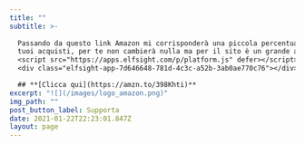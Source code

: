 ```yaml
---
title: ""
subtitle: >-
  
  Passando da questo link Amazon mi corrisponderà una piccola percentuale dei
  tuoi acquisti, per te non cambierà nulla ma per il sito è un grande aiuto 
  <script src="https://apps.elfsight.com/p/platform.js" defer></script>
  <div class="elfsight-app-7d646648-781d-4c3c-a52b-3ab0ae770c76"></div>

  ## **[Clicca qui](https://amzn.to/398Khti)**
excerpt: "![](/images/logo_amazon.png)"
img_path: ""
post_button_label: Supporta
date: 2021-01-22T22:23:01.847Z
layout: page
---
```


